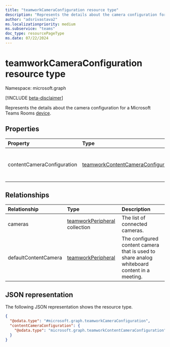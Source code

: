 ```yaml
---
title: "teamworkCameraConfiguration resource type"
description: "Represents the details about the camera configuration for a Microsoft Teams Rooms device."
author: "adsrivastava2"
ms.localizationpriority: medium
ms.subservice: "teams"
doc_type: resourcePageType
ms.date: 07/22/2024
---
```


# teamworkCameraConfiguration resource type

Namespace: microsoft.graph

[!INCLUDE [beta-disclaimer](../../includes/beta-disclaimer.md)]

Represents the details about the camera configuration for a Microsoft Teams Rooms [device](../resources/teamworkdevice.md).

## Properties
|Property|Type|Description|
|:---|:---|:---|
|contentCameraConfiguration|[teamworkContentCameraConfiguration](../resources/teamworkcontentcameraconfiguration.md)|The configuration for the content camera.|

## Relationships
|Relationship|Type|Description|
|:---|:---|:---|
|cameras|[teamworkPeripheral](../resources/teamworkperipheral.md) collection|The list of connected cameras.|
|defaultContentCamera|[teamworkPeripheral](../resources/teamworkperipheral.md)|The configured content camera that is used to share analog whiteboard content in a meeting.|

## JSON representation
The following JSON representation shows the resource type.
<!-- {
  "blockType": "resource",
  "@odata.type": "microsoft.graph.teamworkCameraConfiguration"
}
-->
``` json
{
  "@odata.type": "#microsoft.graph.teamworkCameraConfiguration",
  "contentCameraConfiguration": {
    "@odata.type": "microsoft.graph.teamworkContentCameraConfiguration"
  }
}
```

